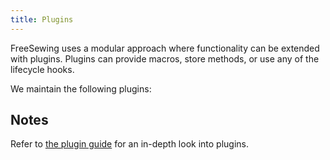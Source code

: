 ```yaml
---
title: Plugins
---
```


FreeSewing uses a modular approach where functionality can be extended with
plugins. Plugins can provide macros, store methods, or use any of the lifecycle
hooks.

We maintain the following plugins:

<ReadMore />

## Notes

Refer to [the plugin guide](/guides/plugins) for an in-depth look into
plugins.
